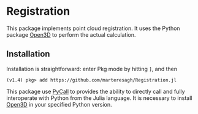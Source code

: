 # Registration

This package implements point cloud registration. It uses the Python package [Open3D](http://www.open3d.org/docs/release/) to perform the actual calculation.

## Installation
Installation is straightforward: enter Pkg mode by hitting `]`, and then
```julia-repl
(v1.4) pkg> add https://github.com/marteresagh/Registration.jl
```

This package use [PyCall](https://github.com/JuliaPy/PyCall.jl) to provides the ability to directly call and fully interoperate with Python from the Julia language.
It is necessary to install [Open3D](http://www.open3d.org/docs/release/getting_started.html) in your specified Python version.
